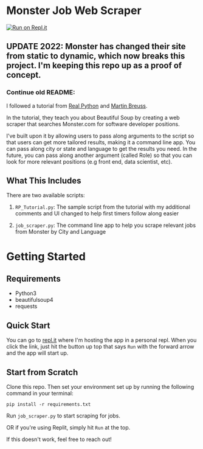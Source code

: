 # Monster Job Web Scraper
[![Run on Repl.it](https://repl.it/badge/github/crc8109/job-scraper)](https://repl.it/github/crc8109/job-scraper)

## UPDATE 2022: Monster has changed their site from static to dynamic, which now breaks this project. I'm keeping this repo up as a proof of concept.
### Continue old README:

I followed a tutorial from [Real Python](https://realpython.com/beautiful-soup-web-scraper-python/) and [Martin Breuss](https://github.com/martin-martin).

In the tutorial, they teach you about Beautiful Soup by creating a web scraper that searches Monster.com for software developer positions.

I've built upon it by allowing users to pass along arguments to the script so that users can get more tailored results, making it a command line app. You can pass along city or state and language to get the results you need. In the future, you can pass along another argument (called Role) so that you can look for more relevant positions (e.g front end, data scientist, etc).

## What This Includes
There are two available scripts:

1. `RP_Tutorial.py`: The sample script from the tutorial with my additional comments and UI changed to help first timers follow along easier

2. `job_scraper.py`: The command line app to help you scrape relevant jobs from Monster by City and Language


# Getting Started

## Requirements
* Python3
* beautifulsoup4
* requests

## Quick Start
You can go to [repl.it](https://repl.it/@crc8109/job-scraper#README.md) where I'm hosting the app in a personal repl. When you click the link, just hit the button up top that says `Run` with the forward arrow and the app will start up.

## Start from Scratch
Clone this repo. Then set your environment set up by running the following command in your terminal:
```
pip install -r requirements.txt
```
Run ```job_scraper.py``` to start scraping for jobs.

OR if you're using Replit, simply hit ```Run``` at the top.

If this doesn't work, feel free to reach out!
